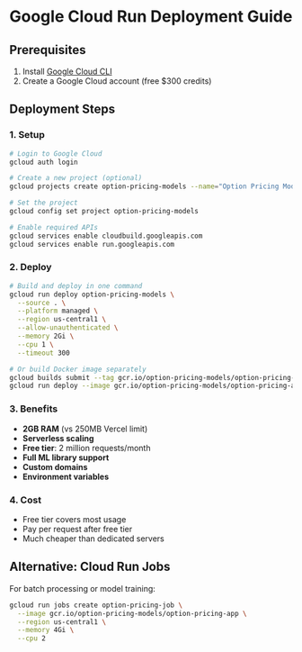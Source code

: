 # Google Cloud Run Deployment Guide

## Prerequisites
1. Install [Google Cloud CLI](https://cloud.google.com/sdk/docs/install)
2. Create a Google Cloud account (free $300 credits)

## Deployment Steps

### 1. Setup
```bash
# Login to Google Cloud
gcloud auth login

# Create a new project (optional)
gcloud projects create option-pricing-models --name="Option Pricing Models"

# Set the project
gcloud config set project option-pricing-models

# Enable required APIs
gcloud services enable cloudbuild.googleapis.com
gcloud services enable run.googleapis.com
```

### 2. Deploy
```bash
# Build and deploy in one command
gcloud run deploy option-pricing-models \
  --source . \
  --platform managed \
  --region us-central1 \
  --allow-unauthenticated \
  --memory 2Gi \
  --cpu 1 \
  --timeout 300

# Or build Docker image separately
gcloud builds submit --tag gcr.io/option-pricing-models/option-pricing-app
gcloud run deploy --image gcr.io/option-pricing-models/option-pricing-app --platform managed
```

### 3. Benefits
- **2GB RAM** (vs 250MB Vercel limit)
- **Serverless scaling**
- **Free tier**: 2 million requests/month
- **Full ML library support**
- **Custom domains**
- **Environment variables**

### 4. Cost
- Free tier covers most usage
- Pay per request after free tier
- Much cheaper than dedicated servers

## Alternative: Cloud Run Jobs
For batch processing or model training:
```bash
gcloud run jobs create option-pricing-job \
  --image gcr.io/option-pricing-models/option-pricing-app \
  --region us-central1 \
  --memory 4Gi \
  --cpu 2
```
